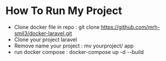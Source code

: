 # How To Run My Project
* Clone docker file in repo : git clone https://github.com/mrh-smil3/docker-laravel.git
* Clone your project laravel
* Remove name your project : mv yourproject/ app
* run docker compose : docker-compose up -d --build
